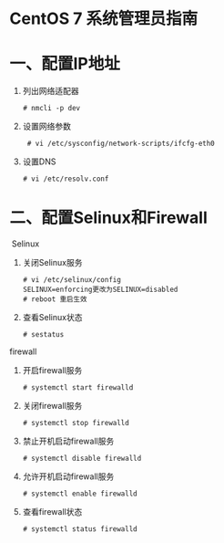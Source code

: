 # CentOS 7 系统管理员指南

# 	一、配置IP地址

1. 列出网络适配器

   ```
   # nmcli -p dev
   ```

   

2. 设置网络参数 

   ```
    # vi /etc/sysconfig/network-scripts/ifcfg-eth0   
   ```

3. 设置DNS

   ```
   # vi /etc/resolv.conf
   ```

   

# 二、配置Selinux和Firewall

​	Selinux

1. 关闭Selinux服务  

   ```
   # vi /etc/selinux/config
   SELINUX=enforcing更改为SELINUX=disabled
   # reboot 重启生效
   ```

2. 查看Selinux状态  

   ```
   # sestatus
   ```

firewall

1. 开启firewall服务  

   ```
   # systemctl start firewalld
   ```

   

2. 关闭firewall服务

   ```
   # systemctl stop firewalld
   ```

3. 禁止开机启动firewall服务  

   ```
   # systemctl disable firewalld
   ```

4. 允许开机启动firewall服务  

   ```
   # systemctl enable firewalld
   ```

5. 查看firewall状态  

   ```
   # systemctl status firewalld
   ```

   

